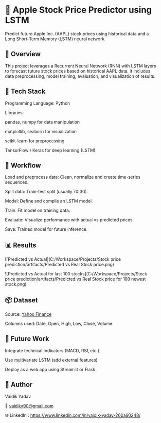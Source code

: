 # 🍏 Apple Stock Price Predictor using LSTM

Predict future Apple Inc. (AAPL) stock prices using historical data and a Long Short-Term Memory (LSTM) neural network.


## 📌 Overview

This project leverages a Recurrent Neural Network (RNN) with LSTM layers to forecast future stock prices based on historical AAPL data. It includes data preprocessing, model training, evaluation, and visualization of results.


## 🧠 Tech Stack

Programming Language: Python

Libraries:

pandas, numpy for data manipulation

matplotlib, seaborn for visualization

scikit-learn for preprocessing

TensorFlow / Keras for deep learning (LSTM)


## 🔄 Workflow

Load and preprocess data: Clean, normalize and create time-series sequences.

Split data: Train-test split (usually 70:30).

Model: Define and compile an LSTM model.

Train: Fit model on training data.

Evaluate: Visualize performance with actual vs predicted prices.

Save: Trained model for future inference.


## 📊 Results

![Predicted vs Actual](C:/Workspace/Projects/Stock price prediction/artifacts/Predicted vs Real Stock price.png)

![Predicted vs Actual for last 100 stocks](C:/Workspace/Projects/Stock price prediction/artifacts/Predicted vs Real Stock price for 100 newest stock.png)


## 📦 Dataset

Source: [Yahoo Finance](https://finance.yahoo.com/quote/AAPL/history/?p=AAPL)

Columns used: Date, Open, High, Low, Close, Volume


## 📌 Future Work

Integrate technical indicators (MACD, RSI, etc.)

Use multivariate LSTM (add external features)

Deploy as a web app using Streamlit or Flask


## 🙌 Author

Vaidik Yadav

📧 vaidiky90@gmail.com

🌐 LinkedIn : https://www.linkedin.com/in/vaidik-yadav-260a60248/

